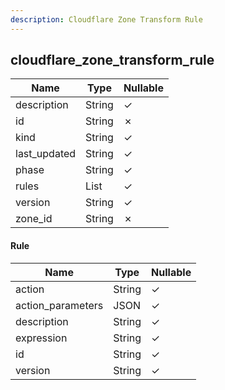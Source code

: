 ```yaml
---
description: Cloudflare Zone Transform Rule
---
```

cloudflare_zone_transform_rule
------------------------------

| **Name**     | **Type**   | **Nullable** |
| ------------ | ---------- | ------------ |
| description  | String     | &check;      |
| id           | String     | &cross;      |
| kind         | String     | &check;      |
| last_updated | String     | &check;      |
| phase        | String     | &check;      |
| rules        | List<Rule> | &check;      |
| version      | String     | &check;      |
| zone_id      | String     | &cross;      |

#### Rule
| **Name**          | **Type** | **Nullable** |
| ----------------- | -------- | ------------ |
| action            | String   | &check;      |
| action_parameters | JSON     | &check;      |
| description       | String   | &check;      |
| expression        | String   | &check;      |
| id                | String   | &check;      |
| version           | String   | &check;      |
